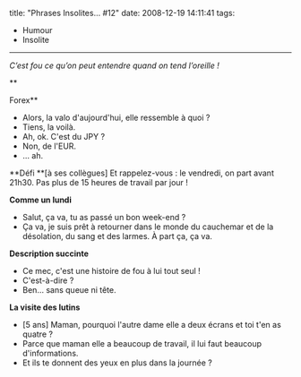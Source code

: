 title: "Phrases Insolites… #12"
date: 2008-12-19 14:11:41
tags:
  - Humour
  - Insolite
---

_C’est fou ce qu’on peut entendre quand on tend l’oreille&nbsp;!_

**<!-- more -->

Forex**
- Alors, la valo d'aujourd'hui, elle ressemble à quoi&nbsp;?
- Tiens, la voilà.
- Ah, ok. C'est du JPY&nbsp;?
- Non, de l'EUR.
- &#8230; ah.

**Défi
**[à ses collègues] Et rappelez-vous&nbsp;: le vendredi, on part avant 21h30\. Pas plus de 15 heures de travail par jour&nbsp;!

**Comme un lundi**
- Salut, ça va, tu as passé un bon week-end&nbsp;?
- Ça va, je suis prêt à retourner dans le monde du cauchemar et de la désolation, du sang et des larmes. À part ça, ça va.

**Description succinte**
- Ce mec, c'est une histoire de fou à lui tout seul&nbsp;!
- C'est-à-dire&nbsp;?
- Ben&#8230; sans queue ni tête.

**La visite des lutins**
- [5 ans] Maman, pourquoi l'autre dame elle a deux écrans et toi t'en as quatre&nbsp;?
- Parce que maman elle a beaucoup de travail, il lui faut beaucoup d'informations.
- Et ils te donnent des yeux en plus dans la journée&nbsp;?